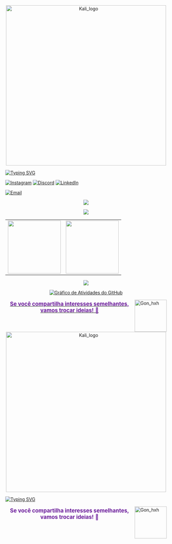 <div align="center">
    <img src="https://i.imgur.com/PXM6gPw.png" width="500" alt="Kali_logo">
</div>

[![Typing SVG](https://readme-typing-svg.herokuapp.com/?color=00FF7F&size=35&center=true&vCenter=true&width=1000&lines=+Bem+vindo+ao+meu+perfil,+Meu+nome+é+Ryan+Rodrigues)](https://git.io/typing-svg)
 


[![Instagram](https://img.shields.io/badge/Instagram-000000.svg?logo=Instagram&logoColor=00FF7F)](https://instagram.com/ryanrodriguexs) 
[![Discord](https://img.shields.io/badge/Discord-000000.svg?logo=discord&logoColor=00FF7F)](https://discord.gg/gibrasil)
<a href="https://www.linkedin.com/in/ryan-rodrigues-592a27313">
        <img src="https://img.shields.io/badge/LinkedIn-000000.svg?logo=linkedin&logoColor=00FF7F" alt="LinkedIn"/>

<p>
    <a href="mailto:yryurodriguess@gmail.com">
        <img src="https://img.shields.io/badge/Email-000000.svg?logo=gmail&logoColor=00FF7F" alt="Email"/>
</p>

<div align="center">
    <p>
        <img src="https://skillicons.dev/icons?i=notion,vscode,git,figma,kali,linux" />
    </p>
    <p>
        <img src="https://skillicons.dev/icons?i=python,docker,js,nodejs,bootstrap,aws,mysql" />
    </p>
</div>

<div align="center">
    <table>
        <tr>
            <td>
                <img src="https://github-readme-stats.vercel.app/api?username=Ryanditko&theme=dark&hide_border=false&include_all_commits=true&count_private=true&show_icons=true&bg_color=000000&title_color=00FF7F&text_color=FFFFFF&hide=contribs" height="165"/>
            </td>
            <td>
                  <img src="https://github-readme-stats.vercel.app/api/top-langs/?username=Ryanditko&layout=compact&theme=dark&hide_border=false&bg_color=000000&title_color=0effa3&text_color=FFFFFF" height="165"/>
            </td>
        </tr>
    </table>

<img src="https://github-profile-trophy.vercel.app/?username=Ryanditko&theme=matrix&no-frame=true&no-bg=true&margin-w=10" />

![Gráfico de Atividades do GitHub](https://github-readme-activity-graph.vercel.app/graph?username=Ryanditko&theme=github-compact&bg_color=000000&color=00FF7F&line=0effa3&point=ffffff&area=true&hide_border=true)


</div>

<img align="right" src="https://imgur.com/FaTOxix.png" alt="Gon_hxh" style="min-width: 100px; max-width: 100px; width: 100px;">

<div align="center">
  <p style="font-size: 1.2em; color: #6a1b9a;">
    <strong>Se você compartilha interesses semelhantes, vamos trocar ideias!</strong> 📗
  </p>
</div>

<div align="center">
    <img src="https://i.imgur.com/PXM6gPw.png" width="500" alt="Kali_logo">
</div>

[![Typing SVG](https://readme-typing-svg.herokuapp.com/?color=00FF7F&size=35&center=true&vCenter=true&width=1000&lines=+Bem+vindo+ao+meu+perfil,+Meu+nome+é+Ryan+Rodrigues)](https://git.io/typing-svg)


</div>

<img align="right" src="https://imgur.com/FaTOxix.png" alt="Gon_hxh" style="min-width: 100px; max-width: 100px; width: 100px;">

<div align="center">
  <p style="font-size: 1.2em; color: #6a1b9a;">
    <strong>Se você compartilha interesses semelhantes, vamos trocar ideias!</strong> 📗
  </p>
</div>
